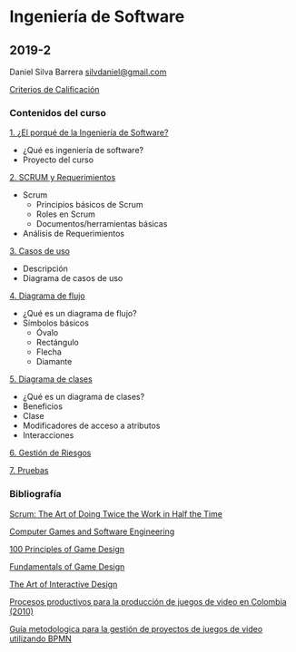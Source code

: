 # Ingeniería de Software
## 2019-2

Daniel Silva Barrera
silvdaniel@gmail.com

[Criterios de Calificación](https://github.com/daniels13ca/Ing_Software/blob/master/Calificaciones.md)

### Contenidos del curso

[1. ¿El porqué de la Ingeniería de Software?](https://github.com/daniels13ca/Ing_Software/blob/master/Presentaciones/%5BIngSoft%5D%20Clase%201.pdf)
* ¿Qué es ingeniería de software?
* Proyecto del curso  

[2. SCRUM y Requerimientos](https://github.com/daniels13ca/Ing_Software/blob/master/SCRUMyRequerimientos.md)
* Scrum
  * Principios básicos de Scrum
  * Roles en Scrum
  * Documentos/herramientas básicas
* Análisis de Requerimientos

[3. Casos de uso](https://github.com/daniels13ca/Ing_Software/blob/master/CasosdeUso.md)
* Descripción
* Diagrama de casos de uso

[4. Diagrama de flujo](https://github.com/daniels13ca/Ing_Software/blob/master/DiagramasFlujo.md)

* ¿Qué es un diagrama de flujo?
* Símbolos básicos
  * Óvalo
  * Rectángulo
  * Flecha
  * Diamante

[5. Diagrama de clases](https://github.com/daniels13ca/Ing_Software/blob/master/DiagramasClase.md)
* ¿Qué es un diagrama de clases?
* Beneficios
* Clase
* Modificadores de acceso a atributos
* Interacciones

[6. Gestión de Riesgos](https://github.com/daniels13ca/Ing_Software)

[7. Pruebas](https://github.com/daniels13ca/Ing_Software)

### Bibliografía

[Scrum: The Art of Doing Twice the Work in Half the Time](https://www.amazon.com/Scrum-Doing-Twice-Work-Half/dp/038534645X/ref=sr_1_1?keywords=scrum&qid=1565702428&s=gateway&sr=8-1)

[Computer Games and Software Engineering](https://www.amazon.com/Computer-Software-Engineering-Innovations-Development/dp/1482226685)

[100 Principles of Game Design](https://www.amazon.com/100-Principles-Game-Design-DESPAIN-ebook/dp/B00AU3JUFI/ref=sr_1_1?crid=2A82TH21SO40J&keywords=100+principles+of+game+design&qid=1565702230&s=gateway&sprefix=100+princi%2Caps%2C215&sr=8-1)

[Fundamentals of Game Design](https://www.amazon.com/Fundamentals-Game-Design-Ernest-Adams/dp/0321929675/ref=sr_1_1?crid=1XW40DMOR9Q54&keywords=fundamentals+of+game+design+3rd+edition&qid=1565702321&s=gateway&sprefix=fundaments+of+game+des%2Caps%2C211&sr=8-1)

[The Art of Interactive Design](https://www.amazon.com/Art-Interactive-Design-Euphonious-Illuminating/dp/1886411840/ref=sr_1_1?crid=12YOO9484H4VO&keywords=the+art+of+interactive+design&qid=1565702361&s=gateway&sprefix=the+art+of+interactive+%2Caps%2C200&sr=8-1)

[Procesos productivos para la producción de juegos de video en Colombia (2010)](https://github.com/daniels13ca/Ing_Software/blob/master/Bibliograf%C3%ADa/ArticuloCCC.pdf)

[Guía metodologica para la gestión de proyectos de juegos de video utilizando BPMN](https://github.com/daniels13ca/Ing_Software/blob/master/Bibliograf%C3%ADa/GuiaMetodologica.pdf)

